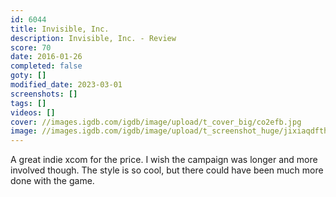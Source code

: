 ```yaml
---
id: 6044
title: Invisible, Inc.
description: Invisible, Inc. - Review
score: 70
date: 2016-01-26
completed: false
goty: []
modified_date: 2023-03-01
screenshots: []
tags: []
videos: []
cover: //images.igdb.com/igdb/image/upload/t_cover_big/co2efb.jpg
image: //images.igdb.com/igdb/image/upload/t_screenshot_huge/jixiaqdfthtfxthaghci.jpg
---
```

A great indie xcom for the price. I wish the campaign was longer and more involved though. The style is so cool, but there could have been much more done with the game.